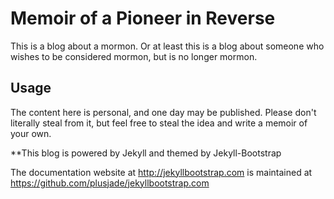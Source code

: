 # Memoir of a Pioneer in Reverse

This is a blog about a mormon. Or at least this is a blog about someone who wishes to be considered mormon, but is no longer mormon.

## Usage

The content here is personal, and one day may be published. Please don't literally steal from it, but feel free to steal the idea and write a memoir of your own.

**This blog is powered by Jekyll and themed by Jekyll-Bootstrap

The documentation website at <http://jekyllbootstrap.com> is maintained at https://github.com/plusjade/jekyllbootstrap.com
